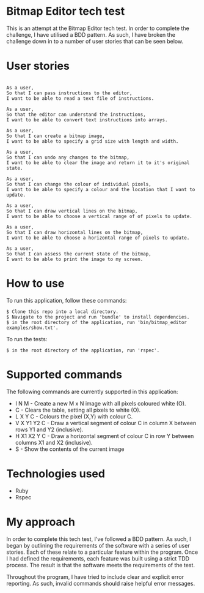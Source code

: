 # Bitmap Editor tech test

This is an attempt at the Bitmap Editor tech test. In order to complete the
challenge, I have utilised a BDD pattern. As such, I have broken the challenge
down in to a number of user stories that can be seen below.

# User stories

```

As a user,
So that I can pass instructions to the editor,
I want to be able to read a text file of instructions.

As a user,
So that the editor can understand the instructions,
I want to be able to convert text instructions into arrays.

As a user,
So that I can create a bitmap image,
I want to be able to specify a grid size with length and width.

As a user,
So that I can undo any changes to the bitmap,
I want to be able to clear the image and return it to it's original state.

As a user,
So that I can change the colour of individual pixels,
I want to be able to specify a colour and the location that I want to update.

As a user,
So that I can draw vertical lines on the bitmap,
I want to be able to choose a vertical range of of pixels to update.

As a user,
So that I can draw horizontal lines on the bitmap,
I want to be able to choose a horizontal range of pixels to update.

As a user,
So that I can assess the current state of the bitmap,
I want to be able to print the image to my screen.

```

# How to use

To run this application, follow these commands:

```
$ Clone this repo into a local directory.
$ Navigate to the project and run 'bundle' to install dependencies.
$ in the root directory of the application, run 'bin/bitmap_editor examples/show.txt'.
```

To run the tests:

```
$ in the root directory of the application, run 'rspec'.
```

# Supported commands

The following commands are currently supported in this application:

- I N M - Create a new M x N image with all pixels coloured white (O).
- C - Clears the table, setting all pixels to white (O).
- L X Y C - Colours the pixel (X,Y) with colour C.
- V X Y1 Y2 C - Draw a vertical segment of colour C in column X between rows Y1 and Y2 (inclusive).
- H X1 X2 Y C - Draw a horizontal segment of colour C in row Y between columns X1 and X2 (inclusive).
- S - Show the contents of the current image


# Technologies used

- Ruby
- Rspec

# My approach

In order to complete this tech test, I've followed a BDD pattern. As
such, I began by outlining the requirements of the software with a series of
user stories. Each of these relate to a particular feature within the program.
Once I had defined the requirements, each feature was built using a strict TDD
process. The result is that the software meets the requirements of the test.

Throughout the program, I have tried to include clear and explicit error
reporting. As such, invalid commands should raise helpful error messages.
